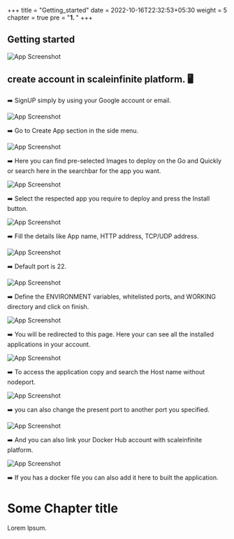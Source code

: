 +++
title = "Getting_started"
date = 2022-10-16T22:32:53+05:30
weight = 5
chapter = true
pre = "<b>1. </b>"
+++

## Getting started

![App Screenshot](static/steps.png)

## create account in scaleinfinite platform.	🖥️

➡️ SignUP simply by using your Google account or email.

![App Screenshot](signup.png)

➡️ Go to Create App section in the side menu.

![App Screenshot](menu.png)

➡️ Here you can find pre-selected Images to deploy on the Go and Quickly or search here in the searchbar for the app you want.

![App Screenshot](pre-installed.png)

➡️ Select the respected app you require to deploy and press the Install button.

![App Screenshot](myapps.png)

➡️ Fill the details like App name, HTTP address, TCP/UDP address.

![App Screenshot](ub1.png)

➡️ Default port is 22.

![App Screenshot](sshport.png)

➡️ Define the ENVIRONMENT variables, whitelisted ports, and WORKING directory and click on finish. 

![App Screenshot](ub3.png)

➡️ You will be redirected to this page. Here your can see all the installed applications in your account.

![App Screenshot](myapps.png)

➡️ To access the application copy and search the Host name without nodeport.

![App Screenshot](hostname.png)

➡️ you can also change the present port to another port you specified.

![App Screenshot](url.png)

➡️ And you can also link your Docker Hub account with scaleinfinite platform.

![App Screenshot](docker.png)

➡️ If you has a docker file	you can also add it here to built the application.


# Some Chapter title

Lorem Ipsum.